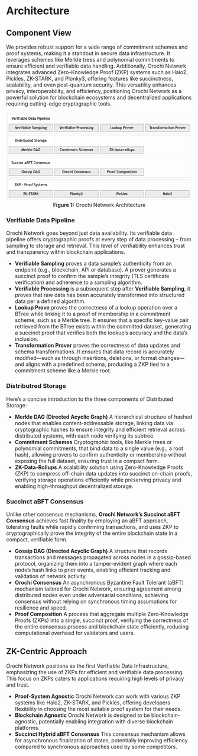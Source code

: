 # Architecture

<!-- toc -->

## Component View

We provides robust support for a wide range of commitment schemes and proof systems, making it a standout in secure data infrastructure. It leverages schemes like Merkle trees and polynomial commitments to ensure efficient and verifiable data handling. Additionally, Orochi Network integrates advanced Zero-Knowledge Proof (ZKP) systems such as Halo2, Pickles, ZK-STARK, and Plonky3, offering features like succinctness, scalability, and even post-quantum security. This versatility enhances privacy, interoperability, and efficiency, positioning Orochi Network as a powerful solution for blockchain ecosystems and decentralized applications requiring cutting-edge cryptographic tools.

<p align="center">
    <img src="../assets/orochi-network/orochi-network-architecture.png" alt="ZK-data-rollups">
    </br><b>Figure 1:</b> Orochi Network Architecture
</p>

### Verifiable Data Pipeline

Orochi Network goes beyond just data availability. Its verifiable data pipeline offers cryptographic proofs at every step of data processing – from sampling to storage and retrieval. This level of verifiability enhances trust and transparency within blockchain applications.

- **Verifiable Sampling** proves a data sample’s authenticity from an endpoint (e.g., blockchain, API or database). A prover generates a succinct proof to confirm the sample’s integrity (TLS certificate verification) and adherence to a sampling algorithm.
- **Verifiable Processing** is a subsequent step after **Verifiable Sampling**, it proves that raw data has been accurately transformed into structured data per a defined algorithm.
- **Lookup Prove** proves the correctness of a lookup operation over a BTree while linking it to a proof of membership in a commitment scheme, such as a Merkle tree. It ensures that a specific key-value pair retrieved from the BTree exists within the committed dataset, generating a succinct proof that verifies both the lookup’s accuracy and the data’s inclusion.
- **Transformation Prover** proves the correctness of data updates and schema transformations. It ensures that data record is accurately modified—such as through insertions, deletions, or format changes—and aligns with a predefined schema, producing a ZKP tied to a commitment scheme like a Merkle root.

### Distributred Storage

Here’s a concise introduction to the three components of Distributed Storage:

- **Merkle DAG (Directed Acyclic Graph)** A hierarchical structure of hashed nodes that enables content-addressable storage, linking data via cryptographic hashes to ensure integrity and efficient retrieval across distributed systems, with each node verifying its subtree.
- **Commitment Schemes** Cryptographic tools, like Merkle trees or polynomial commitments, that bind data to a single value (e.g., a root hash), allowing provers to confirm authenticity or membership without exposing the full dataset, ensuring trust in a compact form.
- **ZK-Data-Rollups** A scalability solution using Zero-Knowledge Proofs (ZKP) to compress off-chain data updates into succinct on-chain proofs, verifying storage operations efficiently while preserving privacy and enabling high-throughput decentralized storage.

### Succinct aBFT Consensus

Unlike other consensus mechanisms, **Orochi Network’s Succinct aBFT Consensus** achieves fast finality by employing an aBFT approach, tolerating faults while rapidly confirming transactions, and uses ZKP to cryptographically prove the integrity of the entire blockchain state in a compact, verifiable form.

- **Gossip DAG (Directed Acyclic Graph)** A structure that records transactions and messages propagated across nodes in a gossip-based protocol, organizing them into a tamper-evident graph where each node’s hash links to prior events, enabling efficient tracking and validation of network activity.
- **Orochi Consensus** An asynchronous Byzantine Fault Tolerant (aBFT) mechanism tailored for Orochi Network, ensuring agreement among distributed nodes even under adversarial conditions, achieving consensus without relying on synchronous timing assumptions for resilience and speed.
- **Proof Composition** A process that aggregate multiple Zero-Knowledge Proofs (ZKPs) into a single, succinct proof, verifying the correctness of the entire consensus process and blockchain state efficiently, reducing computational overhead for validators and users.

## ZK-Centric Approach

Orochi Network positions as the first Verifiable Data Infrastructure, emphasizing the use of ZKPs for efficient and verifiable data processing. This focus on ZKPs caters to applications requiring high levels of privacy and trust.

- **Proof-System Agnostic** Orochi Network can work with various ZKP systems like Halo2, ZK-STARK, and Pickles, offering developers flexibility in choosing the most suitable proof system for their needs.
- **Blockchain Agnostic** Orochi Network is designed to be blockchain-agnostic, potentially enabling integration with diverse blockchain platforms.
- **Succinct Hybrid aBFT Consensus** This consensus mechanism allows for asynchronous finalization of states, potentially improving efficiency compared to synchronous approaches used by some competitors.
